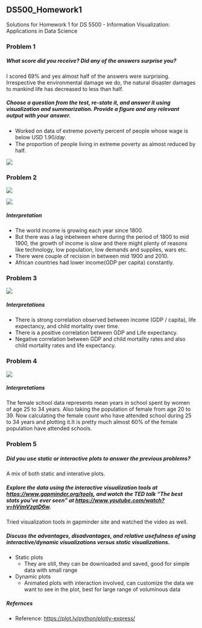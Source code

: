 ## DS500_Homework1
Solutions for Homework 1 for DS 5500 - Information Visualization: Applications in Data Science

### Problem 1
##### What score did you receive? Did any of the answers surprise you?
I scored 69% and yes almost half of the answers were surprising. Irrespective the environmental damage we do, the natural disaster damages to mankind life has decreased to less than half.

##### Choose a question from the test, re-state it, and answer it using visualization and summarization. Provide a figure and any relevant output with your answer.
* Worked on data of extreme poverty percent of people whose wage is below USD  1.90/𝑑𝑎𝑦. 
* The proportion of people living in extreme poverty as almost reduced by half.

![](https://github.ccs.neu.edu/mounicasubramani/DS500_Homeworks/blob/master/HW1/Plot%20gifs/Q1.png)

### Problem 2

![](https://github.ccs.neu.edu/mounicasubramani/DS500_Homeworks/blob/master/HW1/Plot%20gifs/Q2.gif)

![](https://github.ccs.neu.edu/mounicasubramani/DS500_Homeworks/blob/master/HW1/Plot%20gifs/Q2_2.gif)

##### Interpretation
* The world income is growing each year since 1800.
* But there was a lag inbetween where during the period of 1800 to mid 1900, the growth of income is slow and there might plenty of reasons like technology, low population, low demands and supplies, wars etc.
* There were couple of recision in between mid 1900 and 2010.
* African countries had lower income(GDP per capita) constantly.

### Problem 3

![](https://github.ccs.neu.edu/mounicasubramani/DS500_Homeworks/blob/master/HW1/Plot%20gifs/Q3.gif)

##### Interpretations
* There is strong correlation observed between income (GDP / capita), life expectancy, and child mortality over time.
* There is a positive correlation between GDP and Life expectancy.
* Negative correlation between GDP and child mortality rates and also child mortality rates and life expectancy.

### Problem 4

![](https://github.ccs.neu.edu/mounicasubramani/DS500_Homeworks/blob/master/HW1/Plot%20gifs/Q4.gif)

##### Interpretations

The female school data represents mean years in school spent by women of age 25 to 34 years. Also taking the population of female from age 20 to 39. Now calculating the female count who have attended school during 25 to 34 years and plotting it.It is pretty much almost 60% of the female population have attended schools.

### Problem 5

##### Did you use static or interactive plots to answer the previous problems?
A mix of both static and interative plots.

##### Explore the data using the interactive visualization tools at https://www.gapminder.org/tools, and watch the TED talk “The best stats you’ve ever seen” at https://www.youtube.com/watch?v=hVimVzgtD6w.
Tried visualization tools in gapminder site and watched the video as well.

##### Discuss the advantages, disadvantages, and relative usefulness of using interactive/dynamic visualizations versus static visualizations.
* Static plots
    * They are still, they can be downloaded and saved, good for simple data with small range
* Dynamic plots
    * Animated plots with interaction involved, can customize the data we want to see in the plot, best for large range of voluminous data

##### Refernces
* Reference: https://plot.ly/python/plotly-express/
